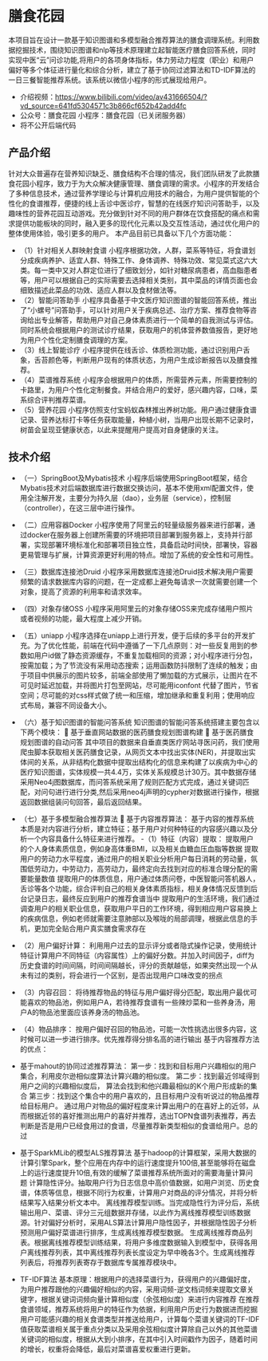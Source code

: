 # 膳食花园
本项目旨在设计一款基于知识图谱和多模型融合推荐算法的膳食调理系统。利用数据挖掘技术，围绕知识图谱和nlp等技术原理建立起智能医疗膳食回答系统，同时实现中医“云”问诊功能,将用户的各项身体指标，体力劳动力程度（职业）和用户偏好等多个体征进行量化和综合分析，建立了基于协同过滤算法和TD-IDF算法的一日三餐智能推荐系统。该系统以微信小程序的形式展现给用户。
- 介绍视频：https://www.bilibili.com/video/av431666504/?vd_source=641fd5304571c3b866cf652b42add4fc
- 公众号：膳食花园 小程序：膳食花园（已关闭服务器）
- 将不公开后端代码
## 产品介绍
针对大众普遍存在营养知识缺乏、膳食结构不合理的情况，我们团队研发了此款膳食花园小程序，致力于为大众解决健康管理、膳食调理的需求。小程序的开发结合了多种信息技术，通过营养学理论与计算机应用技术的融合，为用户提供智能的个性化的食谱推荐，便捷的线上舌诊中医诊疗，智慧的在线医疗知识问答助手，以及趣味性的营养花园互动游戏。充分做到针对不同的用户群体在饮食搭配的痛点和需求提供功能板块的同时，融入更多的现代化元素以及交互性活动，通过优化用户的整体使用体验，吸引更多的用户。
本产品目前已具备以下几个方面功能：
- （1）针对相关人群映射食谱
小程序根据功效，人群，菜系等特征，将食谱划分成疾病养护、适宜人群、特殊工作、身体调养、特殊功效、常见菜式这六大类。每一类中又对人群定位进行了细致划分，如针对糖尿病患者，高血脂患者等，用户可以根据自己的实际需要去选择相关类别，其中菜品的详情页面也会细致描述此菜品的功效、适应人群以及食材做法等。
- （2）智能问答助手
小程序具备基于中文医疗知识图谱的智能回答系统，推出了“小螺号”问答助手，可以针对用户关于疾病总述、治疗方案、推荐食物等咨询给出专业解答，帮助用户对自己身体素质进行一个简单的自我测试与评估。同时系统会根据用户的测试诊疗结果，获取用户的机体营养数值报告，更好地为用户个性化定制膳食调理的方案。
- （3）线上智能诊疗
小程序提供在线舌诊、体质检测功能，通过识别用户舌象，舌苔颜色等，判断用户现有的体质状态，为用户生成诊断报告以及膳食推荐。
- （4）菜谱推荐系统
小程序会根据用户的体质，所需营养元素，所需要控制的卡路里，为用户个性化定制餐食。并结合用户的爱好，感兴趣内容，口味，菜系综合评判推荐菜谱。
- （5）营养花园
小程序仿照支付宝蚂蚁森林推出养树功能。用户通过健康食谱记录、营养达标打卡等任务获取能量，种植小树，当用户出现长期不记录时，树苗会呈现亚健康状态，以此来提醒用户提高对自身健康的关注。
## 技术介绍
- （一）SpringBoot及Mybatis技术
小程序后端使用SpringBoot框架，结合Mybatis技术对后端数据库进行数据交换访问，基本不使用xml配置文件，使用全注解开发，主要分为持久层（dao），业务层（service），控制层（controller），在这三层中进行操作。
- （二）应用容器Docker
小程序使用了阿里云的轻量级服务器来进行部署，通过docker在服务器上创建所需要的环境把项目部署到服务器上，支持并行部署，实现部署环境标准化和部署项目独立性，具备启动时间快，部署快，容器更易管理与扩展，计算资源更好利用的特点。增加了系统的安全性和可用性。
- （三）数据库连接池Druid
小程序采用数据库连接池Druid技术解决用户需要频繁的请求数据库内容的问题，在一定成都上避免每请求一次就需要创建一个对象，提高了资源的利用率和请求效率。
- （四）对象存储OSS
小程序采用阿里云的对象存储OSS来完成存储用户照片或者视频的功能，最大程度上减少开销。
- （五）uniapp
小程序选择在uniapp上进行开发，便于后续的多平台的开发扩充。为了优化性能，前端在代码中遵循了一下几点原则：对一些反复用到的参数如用户id做了静态资源缓存，不重复加载相同的资源；对小程序进行分包，按需加载；为了节流没有采用动态搜索；运用函数防抖限制了连续的触发；由于项目中供展示的图片较多，前端全部使用了懒加载的方式展示，让图片在不可见时延迟加载，并将图片打包至网站，尽可能用iconfont 代替了图片，节省空间；尽可能的对css样式做了统一和压缩，增加继承和重复利用；使用响应式布局，兼容不同设备大小。 
- （六）基于知识图谱的智能问答系统
知识图谱的智能问答系统搭建主要包含以下两个模块：
	基于垂直网站数据的医药膳食规划图谱构建
	基于医药膳食规划图谱的自动问答
其中项目的数据来自垂直类医疗网站寻医问药，我们使用爬虫脚本获取相关医药膳食记录，从网页文本中找出实体(NER)，并提取出实体间的关系，从非结构化数据中提取出结构化的信息来构建了以疾病为中心的医疗知识图谱，实体规模一共4.4万，实体关系规模总计30万。其中数据存储采用Neo4j图数据库，而问答系统采用了规则匹配方式完成，通过关键词匹配，对问句进行进行分类,然后采用neo4j声明的cypher对数据进行操作，根据返回数据组装问句回答，最后返回结果。
 
- （七）基于多模型融合推荐算法
	基于内容推荐算法：
基于内容的推荐系统本质是对内容进行分析，建立特征；基于用户对何种特征的内容感兴趣以及分析一个内容具备什么特征来进行推荐。
-（1）特征（内容）提取：
提取用户的个人身体素质信息，例如身高体重BMI，以及相关血糖血压血脂等数据
提取用户的劳动力水平程度，通过用户的相关职业分析用户每日消耗的劳动量，氛围低劳动力，中劳动力，高劳动力，最终定向去找到对应的标准合理分配的需要能量数值
提取用户的体质信息，用户通过体质问卷，中医智能问答机器人，舌诊等各个功能，综合评判自己的相关身体素质指标，相关身体情况反馈到后台记录日志，最终反应到用户的推荐食谱当中
提取用户的生活环境，我们通过调查用户的相关职业信息，获取用户平日的工作环境，得到相应用户容易换上的疾病信息，例如老师就需要注意肺部以及喉咙的局部调理，根据此信息的手机，更加完全贴合用户真实膳食需求存在
- （2）用户偏好计算：
利用用户过去的显示评分或者隐式操作记录，使用统计特征计算用户不同特征（内容属性）上的偏好分数。并加入时间因子，diff为历史食谱的时间间隔，时间间隔越长，评分的贡献越低，如果突然出现一个从未有过的类别，将会进行一个区别，是否出现用户口味改变的拐点
- （3）内容召回：
将待推荐物品的特征与用户偏好得分匹配，取出用户最优可能喜欢的物品池，例如用户A，若待推荐食谱有一些辣炒菜和一些养身汤，用户A的物品池里面应该养身汤的物品池。
- （4）物品排序：
按用户偏好召回的物品池，可能一次性挑选出很多内容，这时候可以进一步进行排序。优先推荐得分排名高的进行输出
基于内容推荐方法的优点：
- 基于mahout的协同过滤推荐算法：
第一步：找到和目标用户兴趣相似的用户集合，利用皮尔逊相似度算法计算兴趣的相似度。
第二步：找到最近邻域得到用户之间的兴趣相似度后， 算法会找到和他兴趣最相似的K个用户形成新的集合
第三步：找到这个集合中的用户喜欢的，且目标用户没有听说过的物品推荐给目标用户。
通过用户对物品的偏好程度来计算出用户的在喜好上的近邻，从而根据近邻的喜好推测出用户的喜好并推荐，选出TOPN食谱列表推荐，再去判断是否是用户已经食用过的食谱，尽量推荐新类型相似的食谱给用户。总的过
- 基于SparkMLib的模型ALS推荐算法
基于hadoop的计算框架，采用大数据的计算引擎Spark，整个应用在内存中的运行速度提升100倍,甚至能够将在磁盘上的运行速度提升10倍,有效的缓解了菜谱推荐系统所面对的需要海量计算问题
计算隐性评分。抽取用户行为日志信息中高价值数据，如用户浏览、历史食谱，体质等信息，根据不同行为权重，计算用户对商品的评分情况，并将分析结果写入结果分析文本中。
离线推荐模型训练。当完成隐性行为评分后，系统输出用户、菜谱、评分三元组数据并存储，以此作为离线推荐模型训练数据源。针对偏好分析时，采用ALS算法计算用户隐性因子，并根据隐性因子分析预测用户偏好菜谱进行排序，生成离线推荐模型数据。
生成离线推荐商品列表。根据离线推荐模型训练结果，将用户多维度数据输入到模型中，获得各用户离线推荐列表，其中离线推荐列表长度设定为早中晚各3个。生成离线推荐列表后，将推荐列表寄存于数据库专属推荐模块中。
- TF-IDF算法
基本原理：根据用户的选择菜谱行为，获得用户的兴趣偏好度，为用户推荐跟他的兴趣偏好相似的内容，采用词频-逆文档词频来提取文章关键字，根据关键词词频向量计算相似度（余弦相似度）来进行内容推荐
在推荐食谱领域，推荐系统将用户的特征作为依据，利用用户历史行为数据进而挖掘用户可能感兴趣的相关食谱类型并推送给用户，计算每个菜谱关键词的TF-IDF值获取菜谱相关属于重点分类以及采用余弦相似度计算除自己以外的其他菜谱关键词的相似度，根据从大到小排序，在其中引入时间戳作为因子，随着时间的增长，权重将会降低，最后对菜谱喜爱权重进行更新。
